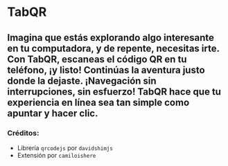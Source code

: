 # TabQR
Imagina que estás explorando algo interesante en tu computadora, y de repente, necesitas irte. Con TabQR, escaneas el código QR en tu teléfono, ¡y listo! Continúas la aventura justo donde la dejaste. ¡Navegación sin interrupciones, sin esfuerzo! TabQR hace que tu experiencia en línea sea tan simple como apuntar y hacer clic.
---
### Créditos:
- Librería `qrcodejs` por `davidshimjs`
- Extensión por `camiloishere`